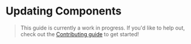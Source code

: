 # Updating Components

> This guide is currently a work in progress. If you'd like to help out, check out the [Contributing guide](../../contributing.md) to get started!

